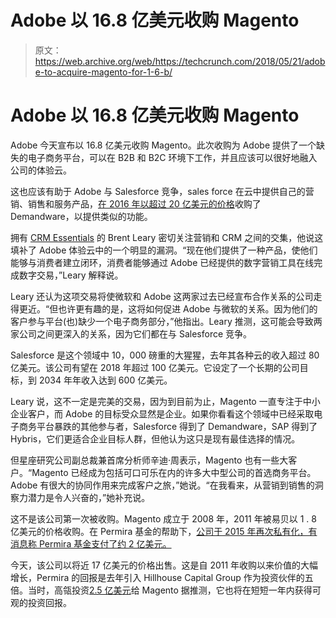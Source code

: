 # Adobe 以 16.8 亿美元收购 Magento

> 原文：<https://web.archive.org/web/https://techcrunch.com/2018/05/21/adobe-to-acquire-magento-for-1-6-b/>

# Adobe 以 16.8 亿美元收购 Magento

Adobe 今天宣布以 16.8 亿美元收购 Magento。此次收购为 Adobe 提供了一个缺失的电子商务平台，可以在 B2B 和 B2C 环境下工作，并且应该可以很好地融入公司的体验云。

这也应该有助于 Adobe 与 Salesforce 竞争，sales force 在云中提供自己的营销、销售和服务产品，[在 2016 年以超过 20 亿美元的价格](https://web.archive.org/web/20230316161016/https://techcrunch.com/2016/06/01/salesforce-buys-demandware-for-2-8b-taking-a-big-step-into-e-commerce/)收购了 Demandware，以提供类似的功能。

拥有 [CRM Essentials](https://web.archive.org/web/20230316161016/https://www.linkedin.com/company/crm-essentials-llc/) 的 Brent Leary 密切关注营销和 CRM 之间的交集，他说这填补了 Adobe 体验云中的一个明显的漏洞。“现在他们提供了一种产品，使他们能够与消费者建立闭环，消费者能够通过 Adobe 已经提供的数字营销工具在线完成数字交易，”Leary 解释说。

Leary 还认为这项交易将使微软和 Adobe 这两家过去已经宣布合作关系的公司走得更近。“但也许更有趣的是，这将如何促进 Adobe 与微软的关系。因为他们的客户参与平台(也)缺少一个电子商务部分，”他指出。Leary 推测，这可能会导致两家公司之间更深入的关系，因为它们都在与 Salesforce 竞争。

Salesforce 是这个领域中 10，000 磅重的大猩猩，去年其各种云的收入超过 80 亿美元。该公司有望在 2018 年超过 100 亿美元。它设定了一个长期的公司目标，到 2034 年年收入达到 600 亿美元。

Leary 说，这不一定是完美的交易，因为到目前为止，Magento 一直专注于中小企业客户，而 Adobe 的目标受众显然是企业。如果你看看这个领域中已经采取电子商务平台暴跌的其他参与者，Salesforce 得到了 Demandware，SAP 得到了 Hybris，它们更适合企业目标人群，但他认为这只是现有最佳选择的情况。

但星座研究公司副总裁兼首席分析师辛迪·周表示，Magento 也有一些大客户。“Magento 已经成为包括可口可乐在内的许多大中型公司的首选商务平台。Adobe 有很大的协同作用来完成客户之旅，”她说。“在我看来，从营销到销售的洞察力潜力是令人兴奋的，”她补充说。

这不是该公司第一次被收购。Magento 成立于 2008 年，2011 年被易贝以 1 . 8 亿美元的价格收购。在 Permira 基金的帮助下，[公司于 2015 年再次私有化，有消息称 Permira 基金支付了约 2 亿美元。](https://web.archive.org/web/20230316161016/https://magento.com/news-room/press-releases/magento-commerce-launches-independent-company-backed-permira-funds)

今天，该公司以将近 17 亿美元的价格出售。这是自 2011 年收购以来价值的大幅增长，Permira 的回报是去年引入 Hillhouse Capital Group 作为投资伙伴的五倍。当时，高瓴投资[2.5 亿美元](https://web.archive.org/web/20230316161016/https://magento.com/news-room/press-releases/magento-commerce-receives-investment-hillhouse-capital-accelerate-global)给 Magento 据推测，它也将在短短一年内获得可观的投资回报。